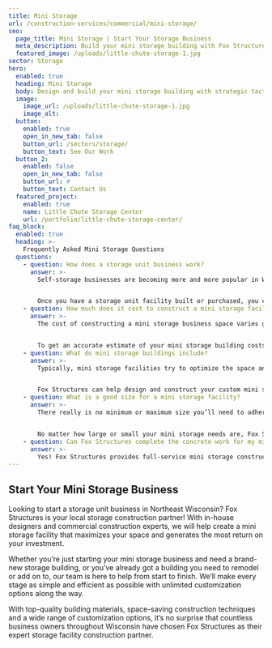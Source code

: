 ```yaml
---
title: Mini Storage
url: /construction-services/commercial/mini-storage/
seo:
  page_title: Mini Storage | Start Your Storage Business
  meta_description: Build your mini storage building with Fox Structures, the commercial storage construction experts in Northeast Wisconsin. Call (920) 766-9305 to get started.
  featured_image: /uploads/little-chute-storage-1.jpg
sector: Storage
hero: 
  enabled: true
  heading: Mini Storage
  body: Design and build your mini storage building with strategic tactics to maximize unit space and top-quality materials built to last.
  image: 
    image_url: /uploads/little-chute-storage-1.jpg
    image_alt: 
  button:
    enabled: true
    open_in_new_tab: false
    button_url: /sectors/storage/
    button_text: See Our Work
  button_2:
    enabled: false
    open_in_new_tab: false
    button_url: #
    button_text: Contact Us
  featured_project: 
    enabled: true
    name: Little Chute Storage Center
    url: /portfolio/little-chute-storage-center/
faq_block:
  enabled: true
  heading: >-
    Frequently Asked Mini Storage Questions
  questions:
    - question: How does a storage unit business work?
      answer: >-
        Self-storage businesses are becoming more and more popular in Wisconsin and throughout the nation. That’s because they require minimal upkeep and can provide a great return on investment if you follow the proper steps and invest in high-quality building materials like those offered at Fox Structures. 


        Once you have a storage unit facility built or purchased, you can rent out the units as a landlord would rent apartment space. Because [personal storage is in such high demand](/resources/storage-building-demand/), this can be a great business opportunity.
    - question: How much does it cost to construct a mini storage facility?
      answer: >-
        The cost of constructing a mini storage business space varies greatly depending on your specific project specifications, timeline and more. Here at Fox Structures, we offer premier storage building services that take your unique vision and needs into account, as well as the use of high-quality materials that last, even in harsh Wisconsin weather conditions. 


        To get an accurate estimate of your mini storage building costs, [contact us today](/contact/) or give us a call at <a href="tel:920-766-9305">920-766-9305</a>.
    - question: What do mini storage buildings include?
      answer: >-
        Typically, mini storage facilities try to optimize the space and fit as many storage units as possible within the building. Some mini storage warehouses include front desks, and many include security cameras both inside and outside of the building to ensure renters are safe and abiding by the rules of their contract. 


        Fox Structures can help design and construct your custom mini storage facility to your exact needs and specifications, including climate control storage units and more.
    - question: What is a good size for a mini storage facility?
      answer: >-
        There really is no minimum or maximum size you’ll need to adhere to in order to build a profitable storage facility. Many storage business owners start out with a few structures that include around 10-15 units and expand their business once they have renters for each of their existing units. 


        No matter how large or small your mini storage needs are, Fox Structures can help construct your facility and get you started with a top-quality building that will last for decades.
    - question: Can Fox Structures complete the concrete work for my mini storage facility?
      answer: >-
        Yes! Fox Structures provides full-service mini storage construction, including concrete work. Thanks to our merger with R&R Concrete, our team can now complete large-scale commercial concrete projects faster and more precisely than ever.
---
```


## Start Your Mini Storage Business 

Looking to start a storage unit business in Northeast Wisconsin? Fox Structures is your local storage construction partner! With in-house designers and commercial construction experts, we will help create a mini storage facility that maximizes your space and generates the most return on your investment. 

Whether you’re just starting your mini storage business and need a brand-new storage building, or you’ve already got a building you need to remodel or add on to, our team is here to help from start to finish. We’ll make every stage as simple and efficient as possible with unlimited customization options along the way. 

With top-quality building materials, space-saving construction techniques and a wide range of customization options, it’s no surprise that countless business owners throughout Wisconsin have chosen Fox Structures as their expert storage facility construction partner. 